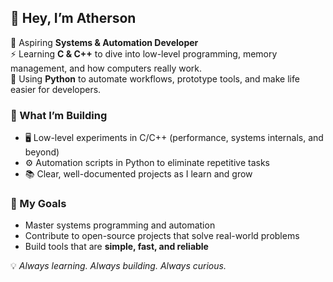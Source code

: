 ## 👋 Hey, I’m Atherson

🚀 Aspiring **Systems & Automation Developer**  
⚡ Learning **C & C++** to dive into low-level programming, memory management, and how computers really work.  
🤖 Using **Python** to automate workflows, prototype tools, and make life easier for developers.  

### 🔧 What I’m Building
- 🖥️ Low-level experiments in C/C++ (performance, systems internals, and beyond)  
- ⚙️ Automation scripts in Python to eliminate repetitive tasks  
- 📚 Clear, well-documented projects as I learn and grow  

### 🎯 My Goals
- Master systems programming and automation  
- Contribute to open-source projects that solve real-world problems  
- Build tools that are **simple, fast, and reliable**  

💡 *Always learning. Always building. Always curious.*